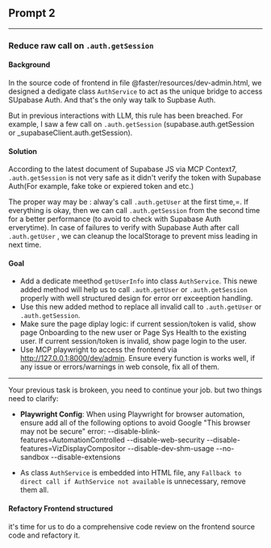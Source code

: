 ## Prompt 2

-------------------

### Reduce raw call on `.auth.getSession`
#### Background
In the source code of frontend in file @faster/resources/dev-admin.html, we designed a dedigate class `AuthService` to act as the unique bridge to access SUpabase Auth. And that's the only way talk to Supbase Auth.

But in previous interactions with LLM, this rule has been breached. For example, I saw a few call on `.auth.getSession` (supabase.auth.getSession or _supabaseClient.auth.getSession).

#### Solution
According to the latest document of Supabase JS via MCP Context7, `.auth.getSession` is not very safe as it didn't verify the token with Supabase Auth(For example, fake toke or expiered token and etc.)

The proper way may be : alway's call `.auth.getUser` at the first time,=. If everything is okay, then we can call `.auth.getSession` from the second time for a better performance (to avoid  to check with Supabase Auth erverytime). In case of failures to verify with Supabase Auth after call `.auth.getUser` , we can cleanup the localStorage to prevent miss leading in next time.

#### Goal
- Add a dedicate meethod `getUserInfo` into class `AuthService`. This newe added method will help us to call `.auth.getUser` or `.auth.getSession` properly with well structured design for error orr exceeption handling.
- Use this new added method to replace all invalid call to `.auth.getUser` or `.auth.getSession`.
- Make sure the page diplay logic: if current session/token is valid, show page Onboarding to the new user or Page Sys Health to the existing user. If current session/token is invalid, show page login to the user.
- Use MCP playwright to access the frontend via http://127.0.0.1:8000/dev/admin. Ensure every function is works well, if any issue or errors/warnings in web console, fix all of them.

-----

Your previous task is brokeen, you need to continue your job. but two things need to clarify:
- **Playwright Config**: When using Playwright for browser automation, ensure add all of the following options to avoid Google "This browser may not be secure" error:
  --disable-blink-features=AutomationControlled
  --disable-web-security
  --disable-features=VizDisplayCompositor
  --disable-dev-shm-usage
  --no-sandbox
  --disable-extensions

- As class `AuthService` is embedded into HTML file, any `Fallback to direct call if AuthService not available` is unnecessary, remove them all.

#### Refactory Frontend structured

it's time for us to do a comprehensive code review on the frontend source code and
  refactory it.
